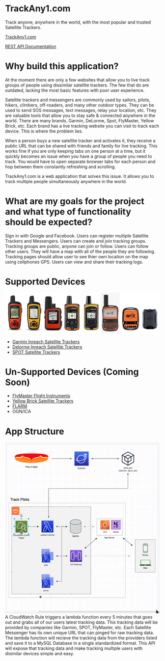 # TrackAny1.com
Track anyone, anywhere in the world, with the most popular and trusted Satellite Trackers.

[TrackAny1.com](https://trackany1.com)

[REST API Documentation](https://api.trackany1.com/docs)

# Why build this application?
At the moment there are only a few websites that allow you to live track groups of people using dissimilar satellite trackers. The few that do are outdated, lacking the most basic features with poor user experience.

Satellite trackers and messengers are commonly used by sailors, pilots, hikers, climbers, off-roaders, and many other outdoor types. They can be used to send SOS messages, text messages, relay your location, etc. They are valuable tools that allow you to stay safe & connected anywhere in the world. There are many brands. Garmin, DeLorme, Spot, FlyMaster, Yellow Brick, etc. Each brand has a live tracking website you can visit to track each device. This is where the problem lies.

When a person buys a new satellite tracker and activates it, they receive a public URL that can be shared with friends and family for live tracking. This works fine if you are only keeping tabs on one person at a time, but it quickly becomes an issue when you have a group of people you need to track. You would have to open separate browser tabs for each person and hop between them constantly refreshing and scrolling. 

TrackAny1.com is a web application that solves this issue. It allows you to track multiple people simultaneously anywhere in the world.

# What are my goals for the project and what type of functionality should be expected?
Sign in with Google and Facebook.
Users can register multiple Satellite Trackers and Messengers.
Users can create and join tracking groups.
Tracking groups are public, anyone can join or follow.
Users can follow other users. They will have a map with all of the people they are following. 
Tracking pages should allow user to see thier own location on the map using cellphones GPS.
Users can view and share their tracking logs.

# Supported Devices
![Satellite Trackers](docs/trackers.jpg)

  - [Garmin Inreach Satellite Trackers](https://explore.garmin.com/en-US/inreach/)
  - [Delorme Inreach Satellite Trackers](https://www.amazon.com/DeLorme-inReach-SE-Satellite-Tracker/dp/B00BX7TJ2O)
  - [SPOT Satellite Trackers](https://www.findmespot.com/en/) 

# Un-Supported Devices (Coming Soon)
 - [FlyMaster Flight Instruments](https://www.flymaster.net/)
 - [Yellow Brick Satellite Trackers](https://www.ybtracking.com/)
 - [FLARM](https://flarm.com/)
 - OGN/ICA

# App Structure
  ![App Structure](docs/appStructure.png)
  A CloudWatch Rule triggers a lambda function every 5 minutes that goes out and grabs all of our users latest tracking data. This tracking data will be provided by companies like Garmin, SPOT, FlyMaster, etc. Each Satellite Messenger has its own unique URL that can pinged for raw tracking data. The lambda function will recieve the tracking data from the providers listed and save it to a MySQL Database in a single standardized format. This API will expose that tracking data and make tracking multiple users with disimilar devices simple and easy.